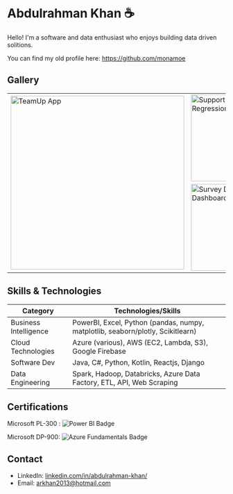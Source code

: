 # Abdulrahman Khan ☕
<!-- <p style="color:gray; font-style:italic;">𝐼 𝒱𝒾𝓈𝓊𝒶𝓁𝒾𝓏𝑒𝒹 𝑀𝓎 𝒮𝓅𝑒𝓃𝒹𝒾𝓃𝑔 𝐻𝒶𝒷𝒾𝓉𝓈 𝒶𝓃𝒹 𝑅𝑒𝑔𝓇𝑒𝓉𝓉𝑒𝒹 𝐸𝓋𝑒𝓇𝓎𝓉𝒽𝒾𝓃𝑔.</p> -->

Hello! I'm a software and data enthusiast who enjoys building data driven solitions.

You can find my old profile here: https://github.com/monamoe

## Gallery 

<div align="center">
<table>
  <tr>
    <td rowspan="2">
      <img src="https://github.com/user-attachments/assets/4f487658-6b68-4a9c-bcd0-6e5d8e0d71c4" height="400" title="TeamUp App">
    </td>
    <td>
      <img src="https://github.com/user-attachments/assets/747cdbfc-ddc0-4196-a81c-be282017bcce" width="200" title="Support Vector Regression">
    </td>
    <td>
      <img src="https://github.com/user-attachments/assets/5cfebe6a-6a8d-4a02-a7ea-f5aac12aab5c" width="200" title="TTC Bus Delay Analysis">
    </td>
    <td>
      <img src="https://github.com/user-attachments/assets/573d4100-f4c1-4747-825d-414a7d86acb1" width="200" title="TTC Bus Delay PowerBI Dashboard">
    </td>
  </tr>
  <tr>
    <td>
      <img src="https://github.com/user-attachments/assets/8e361d7b-3a9a-4174-b939-85f8c9d6acbf" width="200" title="Survey Data PowerBI Dashboard">
    </td>
    <td>
      <img src="https://github.com/user-attachments/assets/5091c091-11fa-40bd-be98-357422803cd3" width="200" title="TeachGearPro E-Commerce Data Analysis">
    </td>
    <td>
      <img src="https://github.com/user-attachments/assets/5179bd8a-e637-4b30-bce4-b861ee986f4a" width="200" title="Bike Sales Dashboard">
    </td>
  </tr>
</table>
</div>









## Skills & Technologies

| Category              | Technologies/Skills                                                             |
| --------------------- | ------------------------------------------------------------------------------- |
| Business Intelligence | PowerBI, Excel, Python (pandas, numpy, matplotlib, seaborn/plotly, Scikitlearn) |
| Cloud Technologies    | Azure (various), AWS (EC2, Lambda, S3), Google Firebase                         |
| Software Dev          | Java, C#, Python, Kotlin, Reactjs, Django                                       |
| Data Engineering      | Spark, Hadoop, Databricks, Azure Data Factory, ETL, API, Web Scraping           |

## Certifications
Microsoft PL-300 : ![Power BI Badge](https://img.shields.io/badge/PowerBI-Data_Analyst_Associate-blue)

Microsoft DP-900: ![Azure Fundamentals Badge](https://img.shields.io/badge/Azure-Fundamentals-blue)

## Contact
*   LinkedIn: [linkedin.com/in/abdulrahman-khan/](linkedin.com/in/abdulrahman-khan/)
*   Email: arkhan2013@hotmail.com


